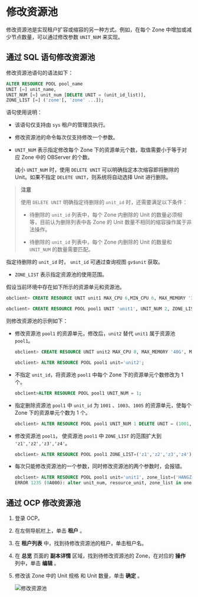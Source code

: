 修改资源池
==========================

修改资源池是实现租户扩容或缩容的另一种方式。例如，在每个 Zone 中增加或减少节点数量，可以通过修改参数 `UNIT_NUM` 来实现。

通过 SQL 语句修改资源池
-----------------------------------

修改资源池语句的语法如下：

```sql
ALTER RESOURCE POOL pool_name 
UNIT [=] unit_name, 
UNIT_NUM [=] unit_num [DELETE UNIT = (unit_id_list)], 
ZONE_LIST [=] ('zone'[, 'zone' ...]);
```

语句使用说明：

* 该语句仅支持由 `sys` 租户的管理员执行。

* 修改资源池的命令每次仅支持修改一个参数。

* `UNIT_NUM` 表示指定修改每个 Zone 下的资源单元个数，取值需要小于等于对应 Zone 中的 OBServer 的个数。

  减小 `UNIT_NUM` 时，使用 `DELETE UNIT` 可以明确指定本次缩容即将删除的 Unit。如果不指定 `DELETE UNIT`，则系统将自动选择 Unit 进行删除。

 > **注意**
 >
 >使用 `DELETE UNIT` 明确指定待删除的 `unit_id` 时，还需要满足以下条件：
 >
 > * 待删除的 `unit_id` 列表中，每个 Zone 内删除的 Unit 的数量必须相等，目前认为删除列表中各 Zone 的 Unit 数量不相同的缩容操作属于非法操作。
 >
 >* 待删除的 `unit_id` 列表中，每个 Zone 内删除的 Unit 的数量和 `UNIT_NUM` 的数量需要匹配。

  指定待删除的 `unit_id` 时， `unit_id` 可通过查询视图 `gv$unit` 获取。
  
* `ZONE_LIST` 表示指定资源池的使用范围。

假设当前环境中存在如下所示的资源单元和资源池。

```sql
obclient> CREATE RESOURCE UNIT unit1 MAX_CPU 6,MIN_CPU 6, MAX_MEMORY '36G', MIN_MEMORY '36G', MAX_IOPS 128, MIN_IOPS 128, MAX_DISK_SIZE '2T', MAX_SESSION_NUM 64;

obclient> CREATE RESOURCE POOL pool1 UNIT 'unit1', UNIT_NUM 2, ZONE_LIST ('z1','z2','z3');
```

则修改资源池的示例如下：

* 修改资源池 `pool1` 的资源单元，修改后，`unit2` 替代 `unit1` 属于资源池`pool1`。

  ```sql
  obclient> CREATE RESOURCE UNIT unit2 MAX_CPU 8, MAX_MEMORY '40G', MAX_IOPS 128, MAX_DISK_SIZE '10G', MAX_SESSION_NUM 64, MIN_CPU=8, MIN_MEMORY='40G', MIN_IOPS=128;
  
  obclient> ALTER RESOURCE POOL pool1 unit='unit2';
  ```

* 不指定 `unit_id`，将资源池 `pool1` 中每个 Zone 下的资源单元个数修改为 1 个。

  ```sql
  obclient>ALTER RESOURCE POOL pool1 UNIT_NUM = 1;
  ```

* 指定删除资源池 `pool1` 中 `unit_id` 为 `1001` 、`1003`、`1005` 的资源单元，使每个 Zone 下的资源单元个数为 1 个。

  ```sql
  obclient> ALTER RESOURCE POOL pool1 UNIT_NUM 1 DELETE UNIT = (1001, 1003,1005);
  ```

* 修改资源池 `pool1`， 使资源池 `pool1` 中 `ZONE_LIST` 的范围扩大到 `'z1','z2','z3','z4'`。

  ```sql
  obclient> ALTER RESOURCE POOL pool1 ZONE_LIST=('z1','z2','z3','z4');
  ```

* 每次只能修改资源池的一个参数，同时修改资源池的两个参数时，会报错。

  ```sql
  obclient> ALTER RESOURCE POOL pool1 unit='unit1', zone_list=('HANGZHOU_1');
  ERROR 1235 (0A000): alter unit_num, resource_unit, zone_list in one cmd not supported
  ```

通过 OCP 修改资源池
---------------------------------

1. 登录 OCP。

2. 在左侧导航栏上，单击 **租户** 。

3. 在 **租户列表** 中，找到待修改资源池的租户，单击租户名。

4. 在 **总览** 页面的 **副本详情** 区域，找到待修改资源池的 Zone，在对应的 **操作** 列中，单击 **编辑** 。

5. 修改该 Zone 中的 Unit 规格 和 Unit 数量，单击 **确定** 。

   ![修改资源池](https://help-static-aliyun-doc.aliyuncs.com/assets/img/zh-CN/1883673361/p320068.png)

